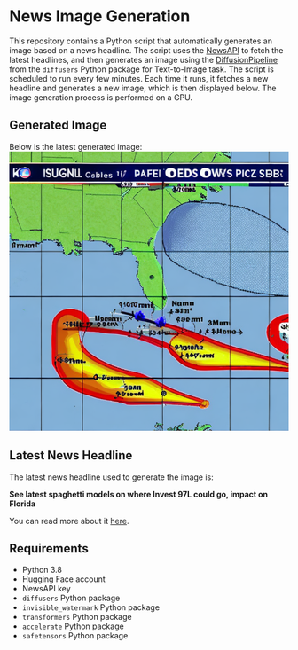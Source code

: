 # News Image Generation
This repository contains a Python script that automatically generates an image based on a news headline. The script uses the [NewsAPI](https://newsapi.org/) to fetch the latest headlines, and then generates an image using the [DiffusionPipeline](https://github.com/huggingface/diffusers) from the `diffusers` Python package for Text-to-Image task.
The script is scheduled to run every few minutes. Each time it runs, it fetches a new headline and generates a new image, which is then displayed below. The image generation process is performed on a GPU.

## Generated Image
Below is the latest generated image:
![Generated Image](image.png)

## Latest News Headline
The latest news headline used to generate the image is:

**See latest spaghetti models on where Invest 97L could go, impact on Florida**

You can read more about it [here](https://news.google.com/rss/articles/CBMiyAFBVV95cUxPQURVbmVXWktqbkhWcDF2TEk2VXdGSDZEMUFWR3hIdkcxRGUwRWphdGNqZU5XY2lDdnZkdlVsT3lYcGRtTHc1SVpQNTUxajdFUGVSamE3WlktVXZjY3RJVWl2emJsaVRuVlY3ZlNyMmt4cHJXbmRZNFUwa2pzWllMWkxFLUJWZ2pOUlpSU2RmVVVIM0FvTUU2LUNWVy1pRmFzYkhEY0gtRlk2aXR3OWUxeFhXYlFFaFlhdV9JOEhFRHRPbEl5cGY1Vw?oc=5).

## Requirements
- Python 3.8
- Hugging Face account
- NewsAPI key
- `diffusers` Python package
- `invisible_watermark` Python package
- `transformers` Python package
- `accelerate` Python package
- `safetensors` Python package
